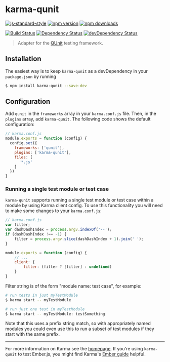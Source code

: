 # karma-qunit

[![js-standard-style](https://img.shields.io/badge/code%20style-standard-brightgreen.svg?style=flat-square)](https://github.com/karma-runner/karma-qunit)
 [![npm version](https://img.shields.io/npm/v/karma-qunit.svg?style=flat-square)](https://www.npmjs.com/package/karma-qunit) [![npm downloads](https://img.shields.io/npm/dm/karma-qunit.svg?style=flat-square)](https://www.npmjs.com/package/karma-qunit)

[![Build Status](https://img.shields.io/travis/karma-runner/karma-qunit/master.svg?style=flat-square)](https://travis-ci.org/karma-runner/karma-qunit) [![Dependency Status](https://img.shields.io/david/karma-runner/karma-qunit.svg?style=flat-square)](https://david-dm.org/karma-runner/karma-qunit) [![devDependency Status](https://img.shields.io/david/dev/karma-runner/karma-qunit.svg?style=flat-square)](https://david-dm.org/karma-runner/karma-qunit#info=devDependencies)

> Adapter for the [QUnit](http://qunitjs.com/) testing framework.

## Installation

The easiest way is to keep `karma-qunit` as a devDependency in your `package.json` by running

```bash
$ npm install karma-qunit --save-dev
```

## Configuration

Add `qunit` in the `frameworks` array in your `karma.conf.js` file. Then, in the `plugins`
array, add `karma-qunit`.
The following code shows the default configuration:

```js
// karma.conf.js
module.exports = function (config) {
  config.set({
    frameworks: ['qunit'],
    plugins: ['karma-qunit'],
    files: [
      '*.js'
    ]
  })
}
```

### Running a single test module or test case

`karma-qunit` supports running a single test module or test case within a module by using Karma client config.  To use this functionality you will need to make some changes to your `karma.conf.js`:

```js
// karma.conf.js
var filter;
var dashDashIndex = process.argv.indexOf('--');
if (dashDashIndex !== -1) {
    filter = process.argv.slice(dashDashIndex + 1).join(' ');
}

module.exports = function (config) {
    // ...
    client: {
        filter: (filter ? [filter] : undefined)
    }
}
```

Filter string is of the form "module name: test case", for example:

```bash
# run tests in just myTestModule
$ karma start -- myTestModule

# run just one test in myTestModule
$ karma start -- myTestModule: testSomething
```

Note that this uses a prefix string match, so with appropriately named modules you could even use this to run a subset of test modules if they start with the same prefix.

----

For more information on Karma see the [homepage]. If you're using `karma-qunit` to test Ember.js, you might find Karma's [Ember guide](http://karma-runner.github.io/0.12/plus/emberjs.html) helpful.

[homepage]: http://karma-runner.github.com
